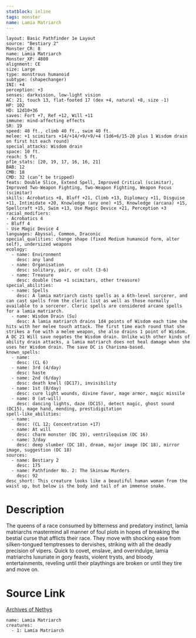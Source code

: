 ```yaml
---
statblock: inline
tags: monster
name: Lamia Matriarch
---
```

```statblock
layout: Basic Pathfinder 1e Layout
source: "Bestiary 2"
Monster_CR: 8
name: Lamia Matriarch
Monster_XP: 4800
alignment: CE
size: Large
type: monstrous humanoid
subtype: (shapechanger)
INI: +4
perception: +3
senses: darkvision, low-light vision
AC: 21, touch 13, flat-footed 17 (dex +4, natural +8, size -1)
HP: 102
HD: 12d10+36
saves: Fort +7, Ref +12, Will +11
immune: mind-affecting effects
SR: 19
speed: 40 ft., climb 40 ft., swim 40 ft.
melee: +1 scimitars +14/+14/+9/+9/+4 (1d6+6/15-20 plus 1 Wisdom drain on first hit each round)
special_attacks: Wisdom drain
space: 10 ft.
reach: 5 ft.
pf1e_stats: [20, 19, 17, 16, 16, 21]
BAB: 12
CMB: 18
CMD: 32 (can’t be tripped)
feats: Double Slice, Extend Spell, Improved Critical (scimitar), Improved Two-Weapon Fighting, Two-Weapon Fighting, Weapon Focus (scimitar)
skills: Acrobatics +8, Bluff +21, Climb +13, Diplomacy +11, Disguise +11, Intimidate +20, Knowledge (any one) +15, Knowledge (arcana) +15, Spellcraft +15, Swim +13, Use Magic Device +21, Perception +3
racial_modifiers:
- Acrobatics 4
- Bluff 4
- Use Magic Device 4
languages: Abyssal, Common, Draconic
special_qualities: change shape (fixed Medium humanoid form, alter self), undersized weapons
ecology:
  - name: Environment
    desc: any land
  - name: Organisation
    desc: solitary, pair, or cult (3-6)
  - name: Treasure
    desc: double (two +1 scimitars, other treasure)
special_abilities:
  - name: Spells
    desc: A lamia matriarch casts spells as a 6th-level sorcerer, and can cast spells from the cleric list as well as those normally available to a sorcerer. Cleric spells are considered arcane spells for a lamia matriarch.
  - name: Wisdom Drain (Su)
    desc: A lamia matriarch drains 1d4 points of Wisdom each time she hits with her melee touch attack. The first time each round that she strikes a foe with a melee weapon, she also drains 1 point of Wisdom. A DC 21 Will save negates the Wisdom drain. Unlike with other kinds of ability drain attacks, a lamia matriarch does not heal damage when she uses her Wisdom drain. The save DC is Charisma-based.
known_spells:
  - name:
    desc: (CL 6)
  - name: 3rd (4/day)
    desc: haste
  - name: 2nd (6/day)
    desc: death knell (DC17), invisibility
  - name: 1st (8/day)
    desc: cure light wounds, divine favor, mage armor, magic missile
  - name: 0 (at-will)
    desc: dancing lights, daze (DC15), detect magic, ghost sound (DC15), mage hand, mending, prestidigitation
spell-like_abilities:
  - name:
    desc: (CL 12; Concentration +17)
  - name: At will
    desc: charm monster (DC 19), ventriloquism (DC 16)
  - name: 3/day
    desc: deep slumber (DC 18), dream, major image (DC 18), mirror image, suggestion (DC 18)
sources:
  - name: Bestiary 2
    desc: 175
  - name: Pathfinder No. 2: The Skinsaw Murders
    desc: 92
desc_short: This creature looks like a beautiful human woman from the waist up, but below is the body and tail of an immense snake.
```
# Description
The queens of a race consumed by bitterness and predatory instinct, lamia matriarchs mastermind all manner of foul plots in hopes of breaking the bestial curse that afflicts their race. They move with shocking ease from silken-tongued temptresses to dervishes, striking with all the deadly precision of vipers. Quick to covet, enslave, and overindulge, lamia matriarchs luxuriate in gory feasts, violent trysts, and bloody entertainments, reveling until their playthings are broken or until they tire and move on.
# Source Link
[Archives of Nethys](https://aonprd.com/MonsterDisplay.aspx?ItemName=Lamia%20Matriarch)
```encounter-table
name: Lamia Matriarch
creatures:
  - 1: Lamia Matriarch
```
